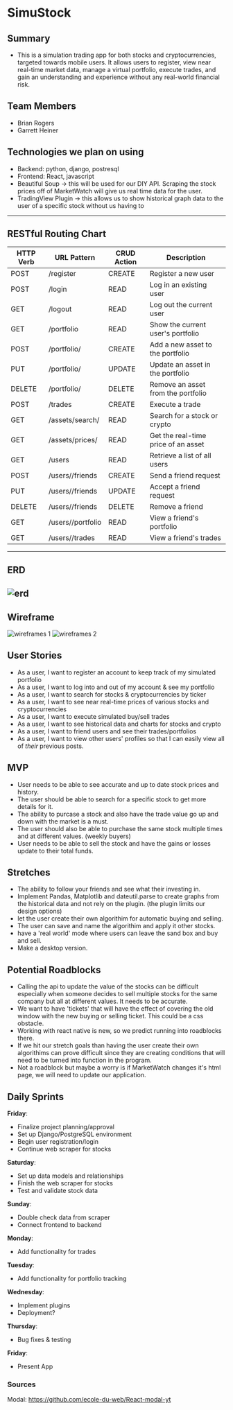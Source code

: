 # SimuStock

## Summary 
* This is a simulation trading app for both stocks and cryptocurrencies, targeted towards mobile users. It allows users to register, view near real-time market data, manage a virtual portfolio, execute trades, and gain an understanding and experience without any real-world financial risk.

## Team Members
* Brian Rogers
* Garrett Heiner

## Technologies we plan on using
* Backend: python, django, postresql
* Frontend: React, javascript
* Beautiful Soup -> this will be used for our DIY API. Scraping the stock prices off of MarketWatch will give us real time data for the user.
* TradingView Plugin -> this allows us to show historical graph data to the user of a specific stock without us having to 


---
## RESTful Routing Chart

| HTTP Verb | URL Pattern | CRUD Action | Description |
| --- | --- | --- | --- |
| POST | /register | CREATE | Register a new user |
| POST | /login | READ | Log in an existing user |
| GET | /logout | READ | Log out the current user |
| GET | /portfolio | READ | Show the current user's portfolio |
| POST | /portfolio/<ticker> | CREATE | Add a new asset to the portfolio |
| PUT | /portfolio/<ticker> | UPDATE | Update an asset in the portfolio |
| DELETE | /portfolio/<ticker> | DELETE | Remove an asset from the portfolio |
| POST | /trades | CREATE | Execute a trade |
| GET | /assets/search/<ticker> | READ | Search for a stock or crypto |
| GET | /assets/prices/<ticker> | READ | Get the real-time price of an asset |
| GET | /users | READ | Retrieve a list of all users |
| POST | /users/<username>/friends | CREATE | Send a friend request |
| PUT | /users/<username>/friends | UPDATE | Accept a friend request |
| DELETE | /users/<username>/friends | DELETE | Remove a friend |
| GET | /users/<username>/portfolio | READ | View a friend's portfolio |
| GET | /users/<username>/trades | READ | View a friend's trades |
---
## ERD
![erd](https://i.imgur.com/EgMCLCL.png)
---
## Wireframe
![wireframes 1](https://i.imgur.com/DUkbvG8.png)
![wireframes 2](https://i.imgur.com/aKM8qo5.png)

## User Stories 
* As a user, I want to register an account to keep track of my simulated portfolio
* As a user, I want to log into and out of my account & see my portfolio
* As a user, I want to search for stocks & cryptocurrencies by ticker
* As a user, I want to see near real-time prices of various stocks and cryptocurrencies
* As a user, I want to execute simulated buy/sell trades
* As a user, I want to see historical data and charts for stocks and crypto
* As a user, I want to friend users and see their trades/portfolios
* As a user, I want to view other users' profiles so that I can easily view all of *their* previous posts.

## MVP

* User needs to be able to see accurate and up to date stock prices and history.
* The user should be able to search for a specific stock to get more details for it.
* The ability to purcase a stock and also have the trade value go up and down with the market is a must.
* The user should also be able to purchase the same stock multiple times and at different values. (weekly buyers)
* User needs to be able to sell the stock and have the gains or losses update to their total funds.

## Stretches

* The ability to follow your friends and see what their investing in.
* Implement Pandas, Matplotlib and dateutil.parse to create graphs from the historical data and not rely on the plugin. (the plugin limits our design options)
* let the user create their own algorithim for automatic buying and selling.
* The user can save and name the algorithim and apply it other stocks.
* have a 'real world' mode where users can leave the sand box and buy and sell.
* Make a desktop version.

## Potential Roadblocks

* Calling the api to update the value of the stocks can be difficult especially when someone decides to sell multiple stocks for the same company but all at different values. It needs to be accurate.
* We want to have 'tickets' that will have the effect of covering the old window with the new buying or selling ticket. This could be a css obstacle.
* Working with react native is new, so we predict running into roadblocks there.
* If we hit our stretch goals than having the user create their own algorithims can prove difficult since they are creating conditions that will need to be turned into function in the program. 
* Not a roadblock but maybe a worry is if MarketWatch changes it's html page, we will need to update our application.

## Daily Sprints

**Friday**:
- Finalize project planning/approval
- Set up Django/PostgreSQL environment
- Begin user registration/login
- Continue web scraper for stocks

**Saturday**:
- Set up data models and relationships
- Finish the web scraper for stocks
- Test and validate stock data

**Sunday**:
- Double check data from scraper
- Connect frontend to backend

**Monday**:
- Add functionality for trades

**Tuesday**:
- Add functionality for portfolio tracking

**Wednesday**:
- Implement plugins
- Deployment?

**Thursday**:
- Bug fixes & testing

**Friday**:
- Present App

### Sources
Modal: https://github.com/ecole-du-web/React-modal-yt